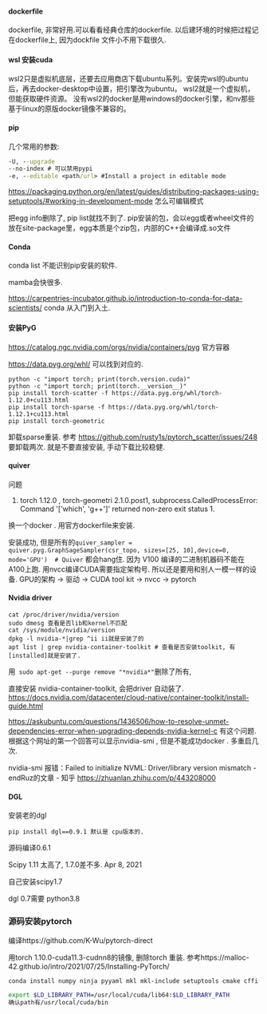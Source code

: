 #### dockerfile

dockerfile, 非常好用.可以看看经典仓库的dockerfile. 以后建环境的时候把过程记在dockerfile上, 因为dockfile 文件小不用下载很久. 

#### wsl 安装cuda

wsl2只是虚拟机底层，还要去应用商店下载ubuntu系列。安装完wsl的ubuntu 后，再去docker-desktop中设置，把引擎改为ubuntu。 wsl2就是一个虚拟机，但能获取硬件资源。 没有wsl2的docker是用windows的docker引擎，和nv那些基于linux的原版docker镜像不兼容的。



#### pip

几个常用的参数: 

```cmd
-U, --upgrade 
--no-index # 可以禁用pypi 
-e, --editable <path/url> #Install a project in editable mode 
```

https://packaging.python.org/en/latest/guides/distributing-packages-using-setuptools/#working-in-development-mode  怎么可编辑模式

把egg info删除了, pip list就找不到了.  pip安装的包，会以egg或者wheel文件的放在site-package里，egg本质是个zip包，内部的C++会编译成.so文件

#### Conda

conda list 不能识别pip安装的软件.  

mamba会快很多. 

https://carpentries-incubator.github.io/introduction-to-conda-for-data-scientists/  conda 从入门到入土. 

#### 安装PyG

https://catalog.ngc.nvidia.com/orgs/nvidia/containers/pyg 官方容器

https://data.pyg.org/whl/ 可以找到对应的. 

```
python -c "import torch; print(torch.version.cuda)"
python -c "import torch; print(torch.__version__)"
pip install torch-scatter -f https://data.pyg.org/whl/torch-1.12.0+cu113.html
pip install torch-sparse -f https://data.pyg.org/whl/torch-1.12.1+cu113.html
pip install torch-geometric
```

卸载sparse重装. 参考 https://github.com/rusty1s/pytorch_scatter/issues/248 要卸载两次. 就是不要直接安装, 手动下载比较稳健.

#### quiver

问题

1. torch   1.12.0 , torch-geometri 2.1.0.post1,  subprocess.CalledProcessError: Command '['which', 'g++']' returned non-zero exit status 1.

换一个docker . 用官方dockerfile来安装. 

安装成功, 但是所有的`quiver_sampler = quiver.pyg.GraphSageSampler(csr_topo, sizes=[25, 10],device=0, mode='GPU')  # Quiver` 都会hang住.  因为 V100 编译的二进制机器码不能在A100上跑.  用nvcc编译CUDA需要指定架构号. 所以还是要用和别人一模一样的设备.  GPU的架构 -> 驱动 -> CUDA tool kit -> nvcc -> pytorch 

#### Nvidia driver

```shell
cat /proc/driver/nvidia/version
sudo dmesg 查看是否lib和kernel不匹配
cat /sys/module/nvidia/version
dpkg -l nvidia-*|grep ^ii ii就是安装了的
apt list | grep nvidia-container-toolkit # 查看是否安装toolkit, 有[installed]就是安装了.
```

用` sudo apt-get --purge remove "*nvidia*"`删除了所有, 

直接安装 nvidia-container-toolkit, 会把driver 自动装了. https://docs.nvidia.com/datacenter/cloud-native/container-toolkit/install-guide.html 

https://askubuntu.com/questions/1436506/how-to-resolve-unmet-dependencies-error-when-upgrading-depends-nvidia-kernel-c   有这个问题. 根据这个网址的第一个回答可以显示nvidia-smi , 但是不能成功docker . 多重启几次. 

nvidia-smi 报错：Failed to initialize NVML: Driver/library version mismatch - endRuz的文章 - 知乎 https://zhuanlan.zhihu.com/p/443208000  

#### DGL

安装老的dgl

```
pip install dgl==0.9.1 默认是 cpu版本的. 
```

源码编译0.6.1

Scipy 1.11 太高了, 1.7.0差不多. Apr 8, 2021

自己安装scipy1.7

dgl 0.7需要 python3.8

### 源码安装pytorch

编译https://github.com/K-Wu/pytorch-direct

用torch 1.10.0-cuda11.3-cudnn8的镜像, 删除torch 重装. 参考https://malloc-42.github.io/intro/2021/07/25/Installing-PyTorch/

```bash
conda install numpy ninja pyyaml mkl mkl-include setuptools cmake cffi typing_extensions future six requests dataclasses

export $LD_LIBRARY_PATH=/usr/local/cuda/lib64:$LD_LIBRARY_PATH
确认path有/usr/local/cuda/bin
```


